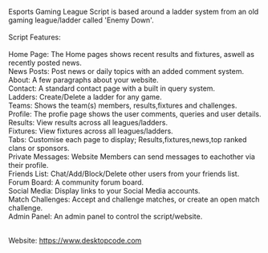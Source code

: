 Esports Gaming League Script is based around a ladder system from an old gaming league/ladder called 'Enemy Down'.<br><br>
Script Features:<br><br>
Home Page: The Home pages shows recent results and fixtures, aswell as recently posted news.<br>
News Posts: Post news or daily topics with an added comment system.<br>
About: A few paragraphs about your website.<br>
Contact: A standard contact page with a built in query system.<br>
Ladders: Create/Delete a ladder for any game.<br>
Teams: Shows the team(s) members, results,fixtures and challenges.<br>
Profile: The profie page shows the user comments, queries and user details.<br>
Results: View results across all leagues/ladders.<br>
Fixtures: View fixtures across all leagues/ladders.<br>
Tabs: Customise each page to display; Results,fixtures,news,top ranked clans or sponsors.<br>
Private Messages: Website Members can send messages to eachother via their profile.<br>
Friends List: Chat/Add/Block/Delete other users from your friends list.<br>
Forum Board: A community forum board.<br>
Social Media: Display links to your Social Media accounts.<br>
Match Challenges: Accept and challenge matches, or create an open match challenge.<br>
Admin Panel: An admin panel to control the script/website.<br><br>

Website: https://www.desktopcode.com<br>

